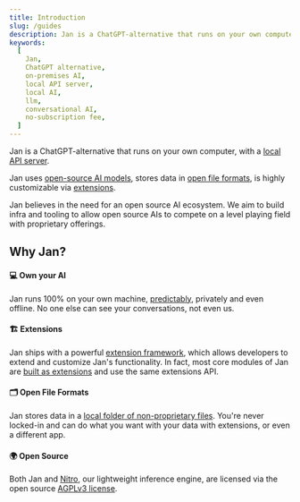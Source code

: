 ```yaml
---
title: Introduction
slug: /guides
description: Jan is a ChatGPT-alternative that runs on your own computer, with a local API server.
keywords:
  [
    Jan,
    ChatGPT alternative,
    on-premises AI,
    local API server,
    local AI,
    llm,
    conversational AI,
    no-subscription fee,
  ]
---
```


Jan is a ChatGPT-alternative that runs on your own computer, with a [local API server](/api).

Jan uses [open-source AI models](/docs/models), stores data in [open file formats](/specs/data-structures), is highly customizable via [extensions](/docs/extensions).

Jan believes in the need for an open source AI ecosystem. We aim to build infra and tooling to allow open source AIs to compete on a level playing field with proprietary offerings.

## Why Jan?

#### 💻 Own your AI

Jan runs 100% on your own machine, [predictably](https://www.reddit.com/r/LocalLLaMA/comments/17mghqr/comment/k7ksti6/?utm_source=share&utm_medium=web2x&context=3), privately and even offline. No one else can see your conversations, not even us.

#### 🏗️ Extensions

Jan ships with a powerful [extension framework](/docs/extensions), which allows developers to extend and customize Jan's functionality. In fact, most core modules of Jan are [built as extensions](/specs/architecture) and use the same extensions API.

#### 🗂️ Open File Formats

Jan stores data in a [local folder of non-proprietary files](/specs/data-structures). You're never locked-in and can do what you want with your data with extensions, or even a different app.

#### 🌍 Open Source

Both Jan and [Nitro](https://nitro.jan.ai), our lightweight inference engine, are licensed via the open source [AGPLv3 license](https://github.com/janhq/jan/blob/main/LICENSE).

<!-- ## Design Principles -->

<!-- OpenAI meets VSCode meets Obsidian.

Minimalism: https://docusaurus.io/docs#design-principles. Not having abstractions is better than having the wrong abstractions. Assistants as code. Only including features that are absolutely necessary in the Jan API.

File-based: User should be able to look at a Jan directory and intuit how it works. Transparency. Editing things via a text editor, vs. needing a database tool for SQLite.

Participatory: https://www.getlago.com/blog/the-5-reasons-why-we-chose-open-source -->
